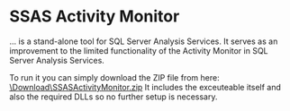 # SSAS Activity Monitor
...  is a stand-alone tool for SQL Server Analysis Services. It serves as an improvement to the limited functionality of the Activity Monitor in SQL Server Analysis Services.

To run it you can simply download the ZIP file from here: [\Download\SSASActivityMonitor.zip](https://github.com/RichiePhoebix/SSASActivityMonitor/tree/master/Download/SSASActivityMonitor.zip)
It includes the exceuteable itself and also the required DLLs so no further setup is necessary.